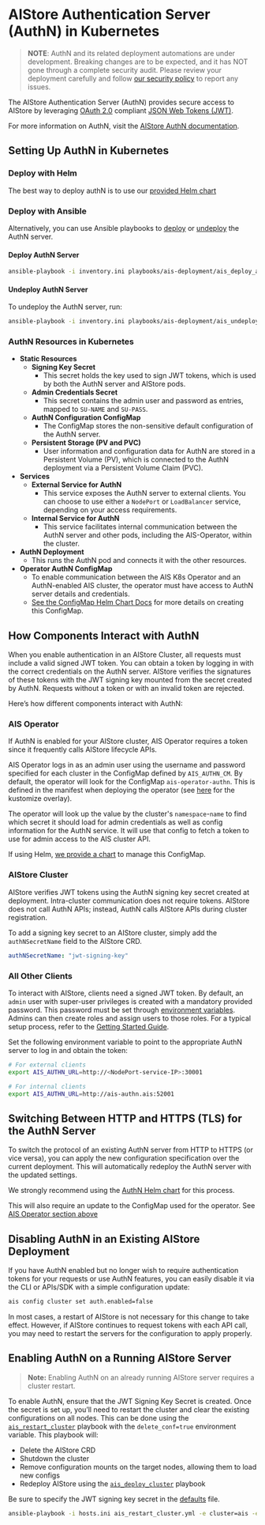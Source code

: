 # AIStore Authentication Server (AuthN) in Kubernetes

>  **NOTE**: AuthN and its related deployment automations are under development. Breaking changes are to be expected, and it has NOT gone through a complete security audit.
Please review your deployment carefully and follow [our security policy](https://github.com/NVIDIA/ais-k8s/blob/main/SECURITY.md) to report any issues.

The AIStore Authentication Server (AuthN) provides secure access to AIStore by leveraging [OAuth 2.0](https://oauth.net/2/) compliant [JSON Web Tokens (JWT)](https://datatracker.ietf.org/doc/html/rfc7519). 

For more information on AuthN, visit the [AIStore AuthN documentation](https://github.com/NVIDIA/aistore/blob/main/docs/authn.md).

## Setting Up AuthN in Kubernetes

### Deploy with Helm

The best way to deploy authN is to use our [provided Helm chart](../helm/authn/README.md)

### Deploy with Ansible

Alternatively, you can use Ansible playbooks to [deploy](../playbooks/ais-deployment/ais_deploy_authn.yml) or [undeploy](../playbooks/ais-deployment/ais_undeploy_authn.yml) the AuthN server.

#### Deploy AuthN Server

```bash
ansible-playbook -i inventory.ini playbooks/ais-deployment/ais_deploy_authn.yml -e cluster=ais
```

#### Undeploy AuthN Server

To undeploy the AuthN server, run:

```bash
ansible-playbook -i inventory.ini playbooks/ais-deployment/ais_undeploy_authn.yml -e cluster=ais
```

### AuthN Resources in Kubernetes

- **Static Resources**
  - **Signing Key Secret**  
     - This secret holds the key used to sign JWT tokens, which is used by both the AuthN server and AIStore pods.
  - **Admin Credentials Secret**
     - This secret contains the admin user and password as entries, mapped to `SU-NAME` and `SU-PASS`.
  - **AuthN Configuration ConfigMap**  
     - The ConfigMap stores the non-sensitive default configuration of the AuthN server.
  - **Persistent Storage (PV and PVC)**  
     - User information and configuration data for AuthN are stored in a Persistent Volume (PV), which is connected to the AuthN deployment via a Persistent Volume Claim (PVC).
- **Services**
  - **External Service for AuthN**
    - This service exposes the AuthN server to external clients. You can choose to use either a `NodePort` or `LoadBalancer` service, depending on your access requirements.
  - **Internal Service for AuthN**
     - This service facilitates internal communication between the AuthN server and other pods, including the AIS-Operator, within the cluster.
- **AuthN Deployment**  
   - This runs the AuthN pod and connects it with the other resources.
- **Operator AuthN ConfigMap**
  - To enable communication between the AIS K8s Operator and an AuthN-enabled AIS cluster, the operator must have access to AuthN server details and credentials.
  - [See the ConfigMap Helm Chart Docs](../helm/operator/authn-cm/README.md) for more details on creating this ConfigMap.

## How Components Interact with AuthN

When you enable authentication in an AIStore Cluster, all requests must include a valid signed JWT token.
You can obtain a token by logging in with the correct credentials on the AuthN server.
AIStore verifies the signatures of these tokens with the JWT signing key mounted from the secret created by AuthN.
Requests without a token or with an invalid token are rejected. 

Here’s how different components interact with AuthN:

### AIS Operator

If AuthN is enabled for your AIStore cluster, AIS Operator requires a token since it frequently calls AIStore lifecycle APIs. 

AIS Operator logs in as an admin user using the username and password specified for each cluster in the ConfigMap defined by `AIS_AUTHN_CM`.
By default, the operator will look for the ConfigMap `ais-operator-authn`. 
This is defined in the manifest when deploying the operator (see [here](../operator/config/overlays/default/manager_env_patch.yaml) for the kustomize overlay).

The operator will look up the value by the cluster's `namespace`-`name` to find which secret it should load for admin credentials as well as config information for the AuthN service.
It will use that config to fetch a token to use for admin access to the AIS cluster API.

If using Helm, [we provide a chart](../helm/operator/authn-cm/README.md) to manage this ConfigMap.

### AIStore Cluster

AIStore verifies JWT tokens using the AuthN signing key secret created at deployment.
Intra-cluster communication does not require tokens.
AIStore does not call AuthN APIs; instead, AuthN calls AIStore APIs during cluster registration.

To add a signing key secret to an AIStore cluster, simply add the `authNSecretName` field to the AIStore CRD.

```yaml
authNSecretName: "jwt-signing-key"
```

### All Other Clients

To interact with AIStore, clients need a signed JWT token.
By default, an `admin` user with super-user privileges is created with a mandatory provided password.
This password must be set through [environment variables](https://github.com/NVIDIA/aistore/blob/main/docs/authn.md#environment-and-configuration).
Admins can then create roles and assign users to those roles.
For a typical setup process, refer to the [Getting Started Guide](https://github.com/NVIDIA/aistore/blob/main/docs/authn.md#getting-started).

Set the following environment variable to point to the appropriate AuthN server to log in and obtain the token:

```bash
# For external clients
export AIS_AUTHN_URL=http://<NodePort-service-IP>:30001

# For internal clients
export AIS_AUTHN_URL=http://ais-authn.ais:52001
```

## Switching Between HTTP and HTTPS (TLS) for the AuthN Server

To switch the protocol of an existing AuthN server from HTTP to HTTPS (or vice versa), you can apply the new configuration specification over the current deployment.
This will automatically redeploy the AuthN server with the updated settings.

We strongly recommend using the [AuthN Helm chart](../helm/authn/README.md) for this process.

This will also require an update to the ConfigMap used for the operator. 
See [AIS Operator section above](#ais-operator)

## Disabling AuthN in an Existing AIStore Deployment

If you have AuthN enabled but no longer wish to require authentication tokens for your requests or use AuthN features, you can easily disable it via the CLI or APIs/SDK with a simple configuration update:

```bash
ais config cluster set auth.enabled=false
```

In most cases, a restart of AIStore is not necessary for this change to take effect. 
However, if AIStore continues to request tokens with each API call, you may need to restart the servers for the configuration to apply properly.

## Enabling AuthN on a Running AIStore Server

> **Note:** Enabling AuthN on an already running AIStore server requires a cluster restart.

To enable AuthN, ensure that the JWT Signing Key Secret is created. Once the secret is set up, you’ll need to restart the cluster and clear the existing configurations on all nodes. This can be done using the [`ais_restart_cluster`](../playbooks/ais-deployment/ais_restart_cluster.yml) playbook with the `delete_conf=true` environment variable. This playbook will:

- Delete the AIStore CRD
- Shutdown the cluster
- Remove configuration mounts on the target nodes, allowing them to load new configs
- Redeploy AIStore using the [`ais_deploy_cluster`](../playbooks/ais-deployment/ais_deploy_cluster.yml) playbook

Be sure to specify the JWT signing key secret in the [defaults](../playbooks/ais-deployment/roles/ais_deploy_cluster/defaults/main.yml) file.

```bash
ansible-playbook -i hosts.ini ais_restart_cluster.yml -e cluster=ais -e delete_conf=true
```